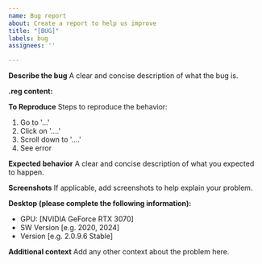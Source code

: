 ```yaml
---
name: Bug report
about: Create a report to help us improve
title: "[BUG]"
labels: bug
assignees: ''

---
```


**Describe the bug**
A clear and concise description of what the bug is.

**.reg content:**

**To Reproduce**
Steps to reproduce the behavior:
1. Go to '...'
2. Click on '....'
3. Scroll down to '....'
4. See error

**Expected behavior**
A clear and concise description of what you expected to happen.

**Screenshots**
If applicable, add screenshots to help explain your problem.

**Desktop (please complete the following information):**
 - GPU: [NVIDIA GeForce RTX 3070]
 - SW Version [e.g. 2020, 2024]
 - Version [e.g. 2.0.9.6 Stable]

**Additional context**
Add any other context about the problem here.
